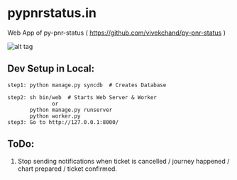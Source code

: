 pypnrstatus.in
==============

Web App of py-pnr-status ( https://github.com/vivekchand/py-pnr-status )

![alt tag](https://raw.github.com/vivekchand/pypnrstatus.in/master/pypnrstatus.png)

Dev Setup in Local:
-------------------
```
step1: python manage.py syncdb  # Creates Database

step2: sh bin/web  # Starts Web Server & Worker
              or
       python manage.py runserver
       python worker.py
step3: Go to http://127.0.0.1:8000/       
```

ToDo:
-----
1. Stop sending notifications when ticket is cancelled / journey happened / chart prepared / ticket confirmed.
